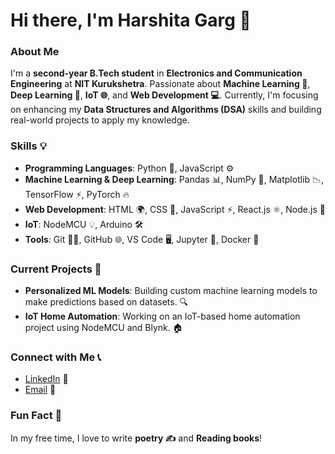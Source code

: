 # Hi there, I'm Harshita Garg 👋

### About Me
I'm a **second-year B.Tech student** in **Electronics and Communication Engineering** at **NIT Kurukshetra**. Passionate about **Machine Learning 🤖**, **Deep Learning 🧠**, **IoT 🌐**, and **Web Development 💻**. Currently, I'm focusing on enhancing my **Data Structures and Algorithms (DSA)** skills and building real-world projects to apply my knowledge.

### Skills 💡

- **Programming Languages**: Python 🐍, JavaScript ⚙️
- **Machine Learning & Deep Learning**: Pandas 📊, NumPy 🔢, Matplotlib 📉, TensorFlow ⚡, PyTorch 🔥
- **Web Development**: HTML 🌍, CSS 🎨, JavaScript ⚡, React.js ⚛️, Node.js 🚀
- **IoT**: NodeMCU 💡, Arduino 🛠️
- **Tools**: Git 🧑‍💻, GitHub 🌐, VS Code 🖥️, Jupyter 📒, Docker 🐳

### Current Projects 🚧

- **Personalized ML Models**: Building custom machine learning models to make predictions based on datasets. 🔍
- **IoT Home Automation**: Working on an IoT-based home automation project using NodeMCU and Blynk. 🏠

### Connect with Me 📞
- [LinkedIn](https://www.linkedin.com/in/harshita-garg-956565261 ) 💼
- [Email](garg2004harshita@gmail.com) 📧

### Fun Fact 🌟
In my free time, I love to write **poetry ✍️** and **Reading books**!
